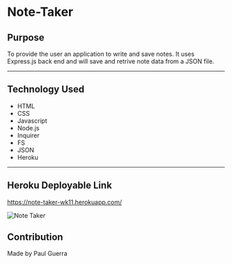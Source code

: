 # Note-Taker

## Purpose

To provide the user an application to write and save notes. It uses Express.js back end and will save and retrive note data from a JSON file.

---

## Technology Used

- HTML
- CSS
- Javascript
- Node.js
- Inquirer
- FS
- JSON
- Heroku

---

## Heroku Deployable Link

https://note-taker-wk11.herokuapp.com/

![Note Taker](https://user-images.githubusercontent.com/92958186/150031286-2623c560-6acf-4b01-9f34-c89462eec64e.png)

## Contribution

Made by Paul Guerra
